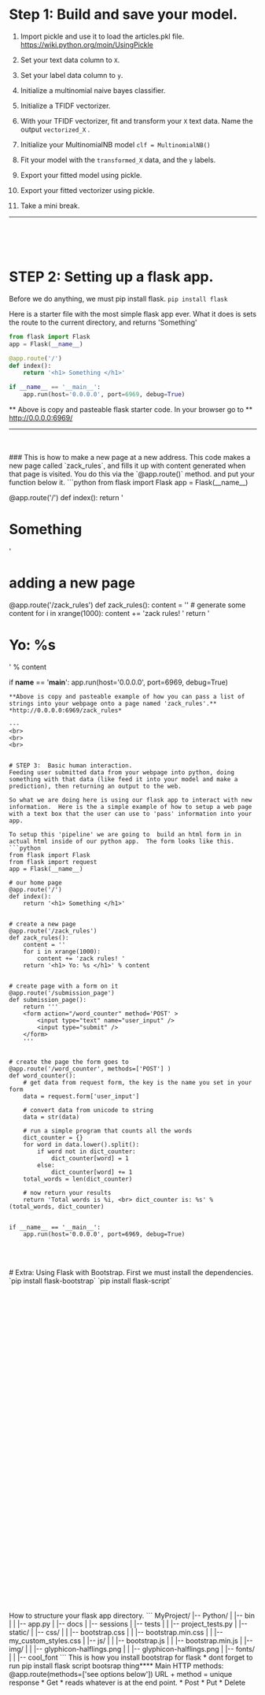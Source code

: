 
# Step 1: Build and save your model.  
1. Import pickle and use it to load the articles.pkl file.
https://wiki.python.org/moin/UsingPickle

2. Set your text data column to `X`.

3. Set your label data column to `y`.

2. Initialize a multinomial naive bayes classifier.  

3. Initialize a TFIDF vectorizer.

4. With your TFIDF vectorizer, fit and transform your `X` text data. Name the output `vectorized_X`
.
5.  Initialize your MultinomialNB model
```clf = MultinomialNB()```

6.  Fit your model with the `transformed_X` data, and the `y` labels.  

7.  Export your fitted model using pickle.

8.  Export your fitted vectorizer using pickle.

9.  Take a mini break.
---
<br>
<br>
<br>




# STEP 2: Setting up a flask app.
Before we do anything, we must pip install flask.
`pip install flask`

Here is a starter file with the most simple flask app ever. What it does is sets the route to the current directory, and returns 'Something'  

```python
from flask import Flask
app = Flask(__name__)

@app.route('/')
def index():
    return '<h1> Something </h1>'

if __name__ == '__main__':
    app.run(host='0.0.0.0', port=6969, debug=True)
```
** Above is copy and pasteable flask starter code. In your browser go to **    http://0.0.0.0:6969/

---

<br>
<br>
### This is how to make a new page at a new address.
This code makes a new page called `zack_rules`, and fills it up with content generated when that page is visited.
You do this via the `@app.route()` method.  and put your function below it.  
```python
from flask import Flask
app = Flask(__name__)

@app.route('/')
def index():
    return '<h1> Something </h1>'


# adding a new page
@app.route('/zack_rules')
def zack_rules():
    content = ''
    # generate some content
    for i in xrange(1000):
        content += 'zack rules! '
    return '<h1> Yo: %s </h1>' % content

if __name__ == '__main__':
    app.run(host='0.0.0.0', port=6969, debug=True)
```
**Above is copy and pasteable example of how you can pass a list of strings into your webpage onto a page named 'zack_rules'.**
*http://0.0.0.0:6969/zack_rules*

---
<br>
<br>
<br>


# STEP 3:  Basic human interaction.
Feeding user submitted data from your webpage into python, doing something with that data (like feed it into your model and make a prediction), then returning an output to the web.

So what we are doing here is using our flask app to interact with new information.  Here is the a simple example of how to setup a web page with a text box that the user can use to 'pass' information into your app.

To setup this 'pipeline' we are going to  build an html form in in actual html inside of our python app.  The form looks like this.  
```python
from flask import Flask
from flask import request
app = Flask(__name__)

# our home page
@app.route('/')
def index():
    return '<h1> Something </h1>'


# create a new page
@app.route('/zack_rules')
def zack_rules():
    content = ''
    for i in xrange(1000):
        content += 'zack rules! '
    return '<h1> Yo: %s </h1>' % content


# create page with a form on it
@app.route('/submission_page')
def submission_page():
    return '''
    <form action="/word_counter" method='POST' >
        <input type="text" name="user_input" />
        <input type="submit" />
    </form>
    '''


# create the page the form goes to
@app.route('/word_counter', methods=['POST'] )
def word_counter():
    # get data from request form, the key is the name you set in your form
    data = request.form['user_input']

    # convert data from unicode to string
    data = str(data)

    # run a simple program that counts all the words
    dict_counter = {}
    for word in data.lower().split():
        if word not in dict_counter:
            dict_counter[word] = 1
        else:
            dict_counter[word] += 1
    total_words = len(dict_counter)

    # now return your results
    return 'Total words is %i, <br> dict_counter is: %s' % (total_words, dict_counter)


if __name__ == '__main__':
    app.run(host='0.0.0.0', port=6969, debug=True)


```







<br>
<br>
# Extra:  Using Flask with Bootstrap.
First we must install the dependencies.  
`pip install flask-bootstrap`  
`pip install flask-script`






<br>
<br>
<br>
<br>
<br>
<br>
<br>
<br>
<br>
<br><br>
<br>
<br>
<br>
<br>
<br>
<br>
<br>
<br>
<br><br>
<br>
<br>
<br>
<br>
<br>
<br>
<br>
<br>
<br><br>
<br>
<br>
<br>
<br>
<br>
<br>
<br>
<br>
<br>
How to structure your flask app directory.  
```
MyProject/
|-- Python/
|   |-- bin
|   |   |-- app.py
|   |-- docs
|   |-- sessions
|   |-- tests
|   |   |-- project_tests.py
|
|-- static/
|   |-- css/
|   |   |-- bootstrap.css
|   |   |-- bootstrap.min.css
|   |   |-- my_custom_styles.css
|   |-- js/
|   |   |-- bootstrap.js
|   |   |-- bootstrap.min.js
|   |-- img/
|   |   |-- glyphicon-halflings.png
|   |   |-- glyphicon-halflings.png
|   |-- fonts/
|   |   |-- cool_font
```
This is how you install bootstrap for flask
* dont forget to run pip install flask script bootsrap thing****
Main HTTP methods:
@app.route(methods=['see options below'])
URL + method = unique response
* Get
    * reads whatever is at the end point.
* Post
* Put
* Delete
